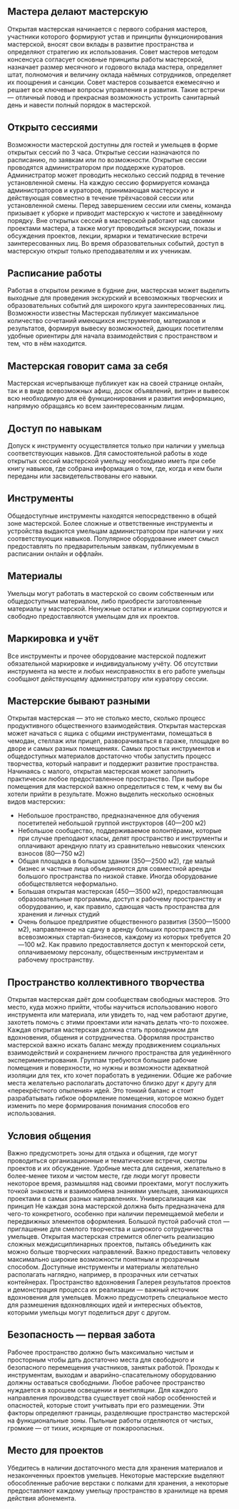 Мастера делают мастерскую
----Открытая мастерская начинается с первого собрания мастеров, участники которого формируют устав и принципы функционирования мастерской, вносят свои вклады в развитие пространства и определяют стратегию их использования. Совет мастеров методом консенсуса согласует основные принципы работы мастерской, назначает размер месячного и годового вклада мастера, определяет штат, полномочия и величину оклада наёмных сотрудников, определяет их поощрения и санкции. Совет мастеров созывается ежемесячно и решает все ключевые вопросы управления и развития. Такие встречи — отличный повод и прекрасная возможность устроить санитарный день и навести полный порядок в мастерской.Открыто сессиями -----Возможности мастерской доступны для гостей и умельцев в форме открытых сессий по 3 часа. Открытые сессии назначаются по расписанию, по заявкам или по возможности. Открытые сессии проводятся администратором при поддержке кураторов. Администратор может проводить несколько сессий подряд в течение установленной смены. На каждую сессию формируется команда администраторов и кураторов, принимающая мастерскую и действующая совместно в течение трёхчасовой сессии или установленной смены. Перед завершением сессии или смены, команда призывает к уборке и приводит мастерскую к чистоте и заведённому порядку. Вне открытых сессий в мастерской работают над своими проектами мастера, а также могут проводиться экскурсии, показы и обсуждения проектов, лекции, ярмарки и тематические встречи заинтересованных лиц. Во время образовательных событий, доступ в мастерскую открыт только преподавателям и их ученикам.Расписание работы----Работая в открытом режиме в будние дни, мастерская может выделить выходные для проведения экскурский и всевозможных творческих и образовательных событий для широкого круга заинтересованных лиц.Возможности известныМастерская публикует максимальное количество сочетаний имеющихся инструментов, материалов и результатов, формируя вывеску возможностей, дающих посетителям удобные ориентиры для начала взаимодействия с пространством и тем, что в нём находится.Мастерская говорит сама за себя
------Мастерская исчерпывающе публикует как на своей странице онлайн, так и в виде всевозможных афиш, досок объявлений, витрин и вывесок всю необходимую для её функционирования и развития информацию, напрямую обращаясь ко всем заинтересованным лицам.
Доступ по навыкам-----Допуск к инструменту осуществляется только при наличии у умельца соответствующих навыков. Для самостоятельной работы в ходе открытых сессий мастерской умельцу необходимо иметь при себе книгу навыков, где собрана информация о том, где, когда и кем были переданы или засвидетельствованы его навыки.Инструменты
-----Общедоступные инструменты находятся непосредственно в общей зоне мастерской. Более сложные и ответственные инструменты и устройства выдаются умельцам администратором при наличии у них соответствующих навыков. Популярное оборудование имеет смысл предоставлять по предварительным заявкам, публикуемым в расписании онлайн и оффлайн.Материалы------Умельцы могут работать в мастерской со своим собственным или общедоступным материалом, либо приобрести заготовленные материалы у мастерской. Ненужные остатки и излишки сортируются и свободно предоставляются умельцам для их проектов.Маркировка и учёт------Все инструменты и прочее оборудование мастерской подлежит обязательной маркировке и индивидуальному учёту. Об отсутствии инструмента на месте и любых неисправностях в его работе умельцы сообщают действующему администратору или куратору сессии.

Мастерские бывают разными
-----Открытая мастерская — это не столько место, сколько процесс продуктивного общественного взаимодействия. Открытая мастерская может начаться с ящика с общими инструментами, помещаться в чемодан, стеллаж или прицеп, разворачиваться в гараже, площадке во дворе и самых разных помещениях. Самых простых инструментов и общедоступных материалов достаточно чтобы запустить процесс творчества, который направит и поддержит развитие пространства.Начинаясь с малого, открытая мастерская может заполнить практически любое предоставленное пространство. При выборе помещения для мастерской важно определиться с тем, к чему вы бы хотели прийти в результате. Можно выделить несколько основных видов мастерских:- Небольшое пространство, предназначенное для обучения посетителей небольшой группой инструкторов (40—200 м2)- Небольшое сообщество, поддерживаемое волонтёрами, которые при случае преподают класы, делят пространство и инструменты и оплачивают арендную плату из сравнительно невысоких членских взносов (80—750 м2)- Общая площадка в большом здании (350—2500 м2), где малый бизнес и частные лица объединяются для совместной аренды большого пространства по низкой ставке. Иногда оборудование обобществляется неформально.- Большая открытая мастерская (450—3500 м2), предоставляющая образовательные программы, доступ к рабочему пространству и оборудованию, и, как правило, сдающая часть пространства для хранения и личных студий- Очень большое предприятие общественного развития (3500—15000 м2), направленное на сдачу в аренду больших пространств для всевозможных стартап-бизнесов, каждому из которых требуется 20—100 м2. Как правило предоставляется доступ к менторской сети, оплачиваемому персоналу, общественным инструментам и рабочему пространству.
Пространство коллективного творчества
-----Открытая мастерская даёт дом сообществам свободных мастеров. Это место, куда можно прийти, чтобы научиться использованию нового инструмента или материала, или увидеть то, над чем работают другие, захотеть помочь с этими проектами или начать делать что-то похожее. Каждая открытая мастерская должна стать проводником для вдохновения, общения и сотрудничества.Оформляя пространство мастерской важно искать баланс между продвижением социальных взаимодействий и сохранением личного пространства для уединённого экспериментирования. Группам требуются большие рабочие помещения и поверхности, но нужны и возможности адекватной изоляции для тех, кто хочет поработать в уединении. Общие же рабочие места желательно располагать достаточно близко друг к другу для «перекрёстного опыления» идей. Это тонкий баланс и стоит разрабатывать гибкое оформление помещения, которое можно будет изменить по мере формирования понимания способов его использования.
Условия общения------Важно предусмотреть зоны для отдыха и общения, где могут проводиться организационные и тематические встречи, смотры проектов и их обсуждение. Удобные места для сидения, желательно в более-менее тихом и чистом месте, где люди могут провести некоторое время, размышляя над своими проектами, могут послужить точкой знакомств и взаимообмена знаниями умельцев, занимающихся проектами в самых разных направлениях.Универсализация как принципНе каждая зона мастерской должна быть предназначена для чего-то конкретного, особенно при наличии перемещаемой мебели и передвижных элементов оформления. Большой пустой рабочий стол — приглашение для смелого творчества и широкого сотрудничества умельцев.Открытая мастерская стремится облегчить реализацию сложных междисциплинарных проектов, пытаясь объединить как можно больше творческих направлений. Важно предоставить человеку максимально широкие возможности понятным и прозрачным способом. Доступные инструменты и материалы желательно располагать наглядно, например, в прозрачных или сетчатых контейнерах.Пространство вдохновенияГалерея результатов проектов и демонстрация процесса их реализации — важный источник вдохновения для умельцев. Можно предусмотреть специальное место для размешения вдохновляющих идей и интересных объектов, которыми умельцы могут поделиться друг с другом.
Безопасность — первая забота------Рабочее пространство должно быть максимально чистым и просторным чтобы дать достаточно места для свободного и безопасного перемещения участников, занятых работой. Проходы к инструментам, выходам и аварийно-спасательному оборудованию должны оставаться свободными. Любое рабочее пространство нуждается в хорошем освещении и вентиляции. Для каждого направления производства существует свой набор особенностей и опасностей, которые стоит учитывать при его размещении. Эти факторы определяют границы, разделяющие пространство мастерской на функциональные зоны. Пыльные работы отделяются от чистых, громкие — от тихих, искрящие от пожароопасных. Место для проектов-----Убедитесь в наличии достаточного места для хранения материалов и незаконченных проектов умельцев. Некоторые мастерские выделяют обособленные рабочие верстаки с полками для хранения, а некоторые предоставляют каждому умельцу пространство в хранилище на время действия абонемента.